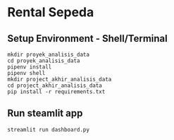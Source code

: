 # Rental Sepeda
## Setup Environment - Shell/Terminal
```
mkdir proyek_analisis_data
cd proyek_analisis_data
pipenv install
pipenv shell
mkdir project_akhir_analisis_data
cd project_akhir_analisis_data
pip install -r requirements.txt
```

## Run steamlit app
```
streamlit run dashboard.py
```

